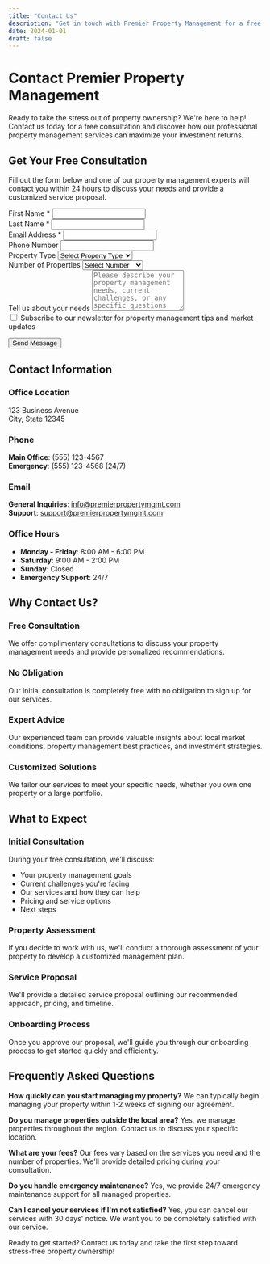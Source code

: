 ```yaml
---
title: "Contact Us"
description: "Get in touch with Premier Property Management for a free consultation"
date: 2024-01-01
draft: false
---
```


# Contact Premier Property Management

Ready to take the stress out of property ownership? We're here to help! Contact us today for a free consultation and discover how our professional property management services can maximize your investment returns.

## Get Your Free Consultation

Fill out the form below and one of our property management experts will contact you within 24 hours to discuss your needs and provide a customized service proposal.

<form class="contact-form" action="#" method="POST">
  <div class="row">
    <div class="col-md-6 mb-3">
      <label for="firstName" class="form-label">First Name *</label>
      <input type="text" class="form-control" id="firstName" name="firstName" required>
    </div>
    <div class="col-md-6 mb-3">
      <label for="lastName" class="form-label">Last Name *</label>
      <input type="text" class="form-control" id="lastName" name="lastName" required>
    </div>
  </div>
  
  <div class="row">
    <div class="col-md-6 mb-3">
      <label for="email" class="form-label">Email Address *</label>
      <input type="email" class="form-control" id="email" name="email" required>
    </div>
    <div class="col-md-6 mb-3">
      <label for="phone" class="form-label">Phone Number</label>
      <input type="tel" class="form-control" id="phone" name="phone">
    </div>
  </div>
  
  <div class="mb-3">
    <label for="propertyType" class="form-label">Property Type</label>
    <select class="form-select" id="propertyType" name="propertyType">
      <option value="">Select Property Type</option>
      <option value="single-family">Single Family Home</option>
      <option value="multi-family">Multi-Family</option>
      <option value="condo">Condominium</option>
      <option value="townhouse">Townhouse</option>
      <option value="commercial">Commercial Property</option>
      <option value="other">Other</option>
    </select>
  </div>
  
  <div class="mb-3">
    <label for="propertyCount" class="form-label">Number of Properties</label>
    <select class="form-select" id="propertyCount" name="propertyCount">
      <option value="">Select Number</option>
      <option value="1">1 Property</option>
      <option value="2-5">2-5 Properties</option>
      <option value="6-10">6-10 Properties</option>
      <option value="11-20">11-20 Properties</option>
      <option value="20+">20+ Properties</option>
    </select>
  </div>
  
  <div class="mb-3">
    <label for="message" class="form-label">Tell us about your needs</label>
    <textarea class="form-control" id="message" name="message" rows="5" placeholder="Please describe your property management needs, current challenges, or any specific questions you have..."></textarea>
  </div>
  
  <div class="mb-3">
    <div class="form-check">
      <input class="form-check-input" type="checkbox" id="newsletter" name="newsletter">
      <label class="form-check-label" for="newsletter">
        Subscribe to our newsletter for property management tips and market updates
      </label>
    </div>
  </div>
  
  <button type="submit" class="btn btn-primary btn-lg">Send Message</button>
</form>

## Contact Information

### **Office Location**
123 Business Avenue  
City, State 12345

### **Phone**
**Main Office**: (555) 123-4567  
**Emergency**: (555) 123-4568 (24/7)

### **Email**
**General Inquiries**: info@premierpropertymgmt.com  
**Support**: support@premierpropertymgmt.com

### **Office Hours**
- **Monday - Friday**: 8:00 AM - 6:00 PM
- **Saturday**: 9:00 AM - 2:00 PM
- **Sunday**: Closed
- **Emergency Support**: 24/7

## Why Contact Us?

### **Free Consultation**
We offer complimentary consultations to discuss your property management needs and provide personalized recommendations.

### **No Obligation**
Our initial consultation is completely free with no obligation to sign up for our services.

### **Expert Advice**
Our experienced team can provide valuable insights about local market conditions, property management best practices, and investment strategies.

### **Customized Solutions**
We tailor our services to meet your specific needs, whether you own one property or a large portfolio.

## What to Expect

### **Initial Consultation**
During your free consultation, we'll discuss:
- Your property management goals
- Current challenges you're facing
- Our services and how they can help
- Pricing and service options
- Next steps

### **Property Assessment**
If you decide to work with us, we'll conduct a thorough assessment of your property to develop a customized management plan.

### **Service Proposal**
We'll provide a detailed service proposal outlining our recommended approach, pricing, and timeline.

### **Onboarding Process**
Once you approve our proposal, we'll guide you through our onboarding process to get started quickly and efficiently.

## Frequently Asked Questions

**How quickly can you start managing my property?**
We can typically begin managing your property within 1-2 weeks of signing our agreement.

**Do you manage properties outside the local area?**
Yes, we manage properties throughout the region. Contact us to discuss your specific location.

**What are your fees?**
Our fees vary based on the services you need and the number of properties. We'll provide detailed pricing during your consultation.

**Do you handle emergency maintenance?**
Yes, we provide 24/7 emergency maintenance support for all managed properties.

**Can I cancel your services if I'm not satisfied?**
Yes, you can cancel our services with 30 days' notice. We want you to be completely satisfied with our service.

Ready to get started? Contact us today and take the first step toward stress-free property ownership!
